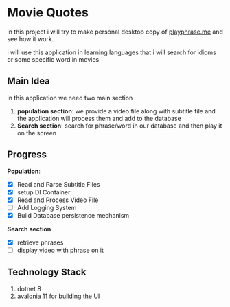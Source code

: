 # Movie Quotes
in this project i will try to make personal desktop copy of [playphrase.me][1] and see how it work.

i will use this application in learning languages that i will search for idioms or some specific word in movies 


## Main Idea
in this application we need two main section 
1. **population section**: we provide a video file along with subtitle file and the application will process them and add to the database 
2. **Search section**: search for phrase/word in our database and then play it on the screen
 
## Progress
**Population**:
- [x] Read and Parse Subtitle Files
- [x] setup DI Container
- [x] Read and Process Video File
- [ ] Add Logging System
- [x] Build Database persistence mechanism

**Search section**
- [x] retrieve phrases 
- [ ] display video with phrase on it

## Technology Stack
1. dotnet 8
2. [avalonia 11][2] for building the UI


[1]:  https://playphrase.me
[2]: https://avaloniaui.net/